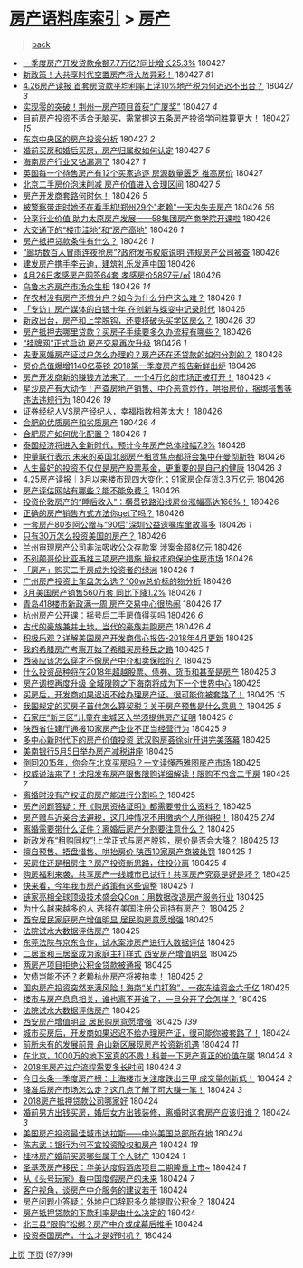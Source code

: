 [房产语料库索引](../../README.md)  > [房产](房产.md)
====
> [back](../README.md)

- [一季度房产开发贷款余额7.7万亿?同比增长25.3%](http://jkwz.applinzi.com/ittc/7096627554926724106.html#%E4%B8%80%E5%AD%A3%E5%BA%A6%E6%88%BF%E4%BA%A7%E5%BC%80%E5%8F%91%E8%B4%B7%E6%AC%BE%E4%BD%99%E9%A2%9D7.7%E4%B8%87%E4%BA%BF%3F%E5%90%8C%E6%AF%94%E5%A2%9E%E9%95%BF25.3%25) 180427  
- [新政策！大共享时代空置房产将大放异彩！](http://jkwz.applinzi.com/ittc/7096609450024764433.html#%E6%96%B0%E6%94%BF%E7%AD%96%EF%BC%81%E5%A4%A7%E5%85%B1%E4%BA%AB%E6%97%B6%E4%BB%A3%E7%A9%BA%E7%BD%AE%E6%88%BF%E4%BA%A7%E5%B0%86%E5%A4%A7%E6%94%BE%E5%BC%82%E5%BD%A9%EF%BC%81) 180427 *81* 
- [4.26房产读报 首套房贷款平均利率上浮10%地产税为何迟迟不出台？](http://jkwz.applinzi.com/ittc/7096605284413998091.html#4.26%E6%88%BF%E4%BA%A7%E8%AF%BB%E6%8A%A5+%E9%A6%96%E5%A5%97%E6%88%BF%E8%B4%B7%E6%AC%BE%E5%B9%B3%E5%9D%87%E5%88%A9%E7%8E%87%E4%B8%8A%E6%B5%AE10%25%E5%9C%B0%E4%BA%A7%E7%A8%8E%E4%B8%BA%E4%BD%95%E8%BF%9F%E8%BF%9F%E4%B8%8D%E5%87%BA%E5%8F%B0%EF%BC%9F) 180427 *3* 
- [实现零的突破！荆州一房产项目首获“广厦奖”](http://jkwz.applinzi.com/ittc/7096602037557134342.html#%E5%AE%9E%E7%8E%B0%E9%9B%B6%E7%9A%84%E7%AA%81%E7%A0%B4%EF%BC%81%E8%8D%86%E5%B7%9E%E4%B8%80%E6%88%BF%E4%BA%A7%E9%A1%B9%E7%9B%AE%E9%A6%96%E8%8E%B7%E2%80%9C%E5%B9%BF%E5%8E%A6%E5%A5%96%E2%80%9D) 180427 *4* 
- [目前房产投资不适合无脑买，需掌握这五条房产投资学问胜算更大！](http://jkwz.applinzi.com/ittc/7096601136918430736.html#%E7%9B%AE%E5%89%8D%E6%88%BF%E4%BA%A7%E6%8A%95%E8%B5%84%E4%B8%8D%E9%80%82%E5%90%88%E6%97%A0%E8%84%91%E4%B9%B0%EF%BC%8C%E9%9C%80%E6%8E%8C%E6%8F%A1%E8%BF%99%E4%BA%94%E6%9D%A1%E6%88%BF%E4%BA%A7%E6%8A%95%E8%B5%84%E5%AD%A6%E9%97%AE%E8%83%9C%E7%AE%97%E6%9B%B4%E5%A4%A7%EF%BC%81) 180427 *15* 
- [东京中央区的房产投资分析](http://jkwz.applinzi.com/ittc/7096596949522449418.html#%E4%B8%9C%E4%BA%AC%E4%B8%AD%E5%A4%AE%E5%8C%BA%E7%9A%84%E6%88%BF%E4%BA%A7%E6%8A%95%E8%B5%84%E5%88%86%E6%9E%90) 180427 *2* 
- [婚前买房和婚后买房，房产归属权如何认定](http://jkwz.applinzi.com/ittc/7096596906061071371.html#%E5%A9%9A%E5%89%8D%E4%B9%B0%E6%88%BF%E5%92%8C%E5%A9%9A%E5%90%8E%E4%B9%B0%E6%88%BF%EF%BC%8C%E6%88%BF%E4%BA%A7%E5%BD%92%E5%B1%9E%E6%9D%83%E5%A6%82%E4%BD%95%E8%AE%A4%E5%AE%9A) 180427 *5* 
- [海南房产行业又钻漏洞了](http://jkwz.applinzi.com/ittc/7096590235217691665.html#%E6%B5%B7%E5%8D%97%E6%88%BF%E4%BA%A7%E8%A1%8C%E4%B8%9A%E5%8F%88%E9%92%BB%E6%BC%8F%E6%B4%9E%E4%BA%86) 180427 *1* 
- [英国每一个待售房产有12个买家追逐 房源数量匮乏 推高房价](http://jkwz.applinzi.com/ittc/7096250347393909770.html#%E8%8B%B1%E5%9B%BD%E6%AF%8F%E4%B8%80%E4%B8%AA%E5%BE%85%E5%94%AE%E6%88%BF%E4%BA%A7%E6%9C%8912%E4%B8%AA%E4%B9%B0%E5%AE%B6%E8%BF%BD%E9%80%90+%E6%88%BF%E6%BA%90%E6%95%B0%E9%87%8F%E5%8C%AE%E4%B9%8F+%E6%8E%A8%E9%AB%98%E6%88%BF%E4%BB%B7) 180427  
- [北京二手房价泡沫削减 房产价值进入合理区间](http://jkwz.applinzi.com/ittc/7096536238809154571.html#%E5%8C%97%E4%BA%AC%E4%BA%8C%E6%89%8B%E6%88%BF%E4%BB%B7%E6%B3%A1%E6%B2%AB%E5%89%8A%E5%87%8F+%E6%88%BF%E4%BA%A7%E4%BB%B7%E5%80%BC%E8%BF%9B%E5%85%A5%E5%90%88%E7%90%86%E5%8C%BA%E9%97%B4) 180427 *5* 
- [房产开发商套路何时休！](http://jkwz.applinzi.com/ittc/7096425923035530257.html#%E6%88%BF%E4%BA%A7%E5%BC%80%E5%8F%91%E5%95%86%E5%A5%97%E8%B7%AF%E4%BD%95%E6%97%B6%E4%BC%91%EF%BC%81) 180426 *5* 
- [被警察带走时她还在看手机!郑州29个&quot;老赖&quot;一天内失去房产](http://jkwz.applinzi.com/ittc/7096407398711559179.html#%E8%A2%AB%E8%AD%A6%E5%AF%9F%E5%B8%A6%E8%B5%B0%E6%97%B6%E5%A5%B9%E8%BF%98%E5%9C%A8%E7%9C%8B%E6%89%8B%E6%9C%BA%21%E9%83%91%E5%B7%9E29%E4%B8%AA%26quot%3B%E8%80%81%E8%B5%96%26quot%3B%E4%B8%80%E5%A4%A9%E5%86%85%E5%A4%B1%E5%8E%BB%E6%88%BF%E4%BA%A7) 180426 *56* 
- [分享行业价值 助力太原房产发展——58集团房产商学院开课啦](http://jkwz.applinzi.com/ittc/7096406857818309639.html#%E5%88%86%E4%BA%AB%E8%A1%8C%E4%B8%9A%E4%BB%B7%E5%80%BC+%E5%8A%A9%E5%8A%9B%E5%A4%AA%E5%8E%9F%E6%88%BF%E4%BA%A7%E5%8F%91%E5%B1%95%E2%80%94%E2%80%9458%E9%9B%86%E5%9B%A2%E6%88%BF%E4%BA%A7%E5%95%86%E5%AD%A6%E9%99%A2%E5%BC%80%E8%AF%BE%E5%95%A6) 180426  
- [大交通下的“楼市洼地”和“房产高地”](http://jkwz.applinzi.com/ittc/7096396908505596939.html#%E5%A4%A7%E4%BA%A4%E9%80%9A%E4%B8%8B%E7%9A%84%E2%80%9C%E6%A5%BC%E5%B8%82%E6%B4%BC%E5%9C%B0%E2%80%9D%E5%92%8C%E2%80%9C%E6%88%BF%E4%BA%A7%E9%AB%98%E5%9C%B0%E2%80%9D) 180426 *1* 
- [房产抵押贷款条件有什么？](http://jkwz.applinzi.com/ittc/7096359548690629639.html#%E6%88%BF%E4%BA%A7%E6%8A%B5%E6%8A%BC%E8%B4%B7%E6%AC%BE%E6%9D%A1%E4%BB%B6%E6%9C%89%E4%BB%80%E4%B9%88%EF%BC%9F) 180426 *1* 
- [“廊坊数百人冒雨连夜抢房”?政府发布权威说明 违规房产公司被查](http://jkwz.applinzi.com/ittc/7096354885664769041.html#%E2%80%9C%E5%BB%8A%E5%9D%8A%E6%95%B0%E7%99%BE%E4%BA%BA%E5%86%92%E9%9B%A8%E8%BF%9E%E5%A4%9C%E6%8A%A2%E6%88%BF%E2%80%9D%3F%E6%94%BF%E5%BA%9C%E5%8F%91%E5%B8%83%E6%9D%83%E5%A8%81%E8%AF%B4%E6%98%8E+%E8%BF%9D%E8%A7%84%E6%88%BF%E4%BA%A7%E5%85%AC%E5%8F%B8%E8%A2%AB%E6%9F%A5) 180426  
- [建发房产携手李云迪，建筑礼乐发声中国](http://jkwz.applinzi.com/ittc/7096349564833629191.html#%E5%BB%BA%E5%8F%91%E6%88%BF%E4%BA%A7%E6%90%BA%E6%89%8B%E6%9D%8E%E4%BA%91%E8%BF%AA%EF%BC%8C%E5%BB%BA%E7%AD%91%E7%A4%BC%E4%B9%90%E5%8F%91%E5%A3%B0%E4%B8%AD%E5%9B%BD) 180426  
- [4月26日孝感房产网签64套 孝感房价5897元/㎡](http://jkwz.applinzi.com/ittc/7096347233043874822.html#4%E6%9C%8826%E6%97%A5%E5%AD%9D%E6%84%9F%E6%88%BF%E4%BA%A7%E7%BD%91%E7%AD%BE64%E5%A5%97+%E5%AD%9D%E6%84%9F%E6%88%BF%E4%BB%B75897%E5%85%83%2F%E3%8E%A1) 180426  
- [乌鲁木齐房产市场众生相](http://jkwz.applinzi.com/ittc/7096343014761038865.html#%E4%B9%8C%E9%B2%81%E6%9C%A8%E9%BD%90%E6%88%BF%E4%BA%A7%E5%B8%82%E5%9C%BA%E4%BC%97%E7%94%9F%E7%9B%B8) 180426 *14* 
- [在农村没有房产还想分户？如今为什么分户这么难？](http://jkwz.applinzi.com/ittc/7096339309487719434.html#%E5%9C%A8%E5%86%9C%E6%9D%91%E6%B2%A1%E6%9C%89%E6%88%BF%E4%BA%A7%E8%BF%98%E6%83%B3%E5%88%86%E6%88%B7%EF%BC%9F%E5%A6%82%E4%BB%8A%E4%B8%BA%E4%BB%80%E4%B9%88%E5%88%86%E6%88%B7%E8%BF%99%E4%B9%88%E9%9A%BE%EF%BC%9F) 180426 *1* 
- [「专访」房产媒体的白银十年 在创新与蝶变中记录时代](http://jkwz.applinzi.com/ittc/7096339272783365126.html#%E3%80%8C%E4%B8%93%E8%AE%BF%E3%80%8D%E6%88%BF%E4%BA%A7%E5%AA%92%E4%BD%93%E7%9A%84%E7%99%BD%E9%93%B6%E5%8D%81%E5%B9%B4+%E5%9C%A8%E5%88%9B%E6%96%B0%E4%B8%8E%E8%9D%B6%E5%8F%98%E4%B8%AD%E8%AE%B0%E5%BD%95%E6%97%B6%E4%BB%A3) 180426  
- [新政出台，房产和上学脱钩，还要挤破头买学区房么？](http://jkwz.applinzi.com/ittc/7096307536137552912.html#%E6%96%B0%E6%94%BF%E5%87%BA%E5%8F%B0%EF%BC%8C%E6%88%BF%E4%BA%A7%E5%92%8C%E4%B8%8A%E5%AD%A6%E8%84%B1%E9%92%A9%EF%BC%8C%E8%BF%98%E8%A6%81%E6%8C%A4%E7%A0%B4%E5%A4%B4%E4%B9%B0%E5%AD%A6%E5%8C%BA%E6%88%BF%E4%B9%88%EF%BC%9F) 180426 *30* 
- [房产抵押去哪里贷款？买房子手续要多久办流程有哪些？](http://jkwz.applinzi.com/ittc/7096307855651243014.html#%E6%88%BF%E4%BA%A7%E6%8A%B5%E6%8A%BC%E5%8E%BB%E5%93%AA%E9%87%8C%E8%B4%B7%E6%AC%BE%EF%BC%9F%E4%B9%B0%E6%88%BF%E5%AD%90%E6%89%8B%E7%BB%AD%E8%A6%81%E5%A4%9A%E4%B9%85%E5%8A%9E%E6%B5%81%E7%A8%8B%E6%9C%89%E5%93%AA%E4%BA%9B%EF%BC%9F) 180426  
- [“挂牌网”正式启动 房产交易再次升级](http://jkwz.applinzi.com/ittc/7096324394609804295.html#%E2%80%9C%E6%8C%82%E7%89%8C%E7%BD%91%E2%80%9D%E6%AD%A3%E5%BC%8F%E5%90%AF%E5%8A%A8+%E6%88%BF%E4%BA%A7%E4%BA%A4%E6%98%93%E5%86%8D%E6%AC%A1%E5%8D%87%E7%BA%A7) 180426 *1* 
- [夫妻离婚房产证过户怎么办理的？房产还在还贷款的如何分割的？](http://jkwz.applinzi.com/ittc/7096308606712677382.html#%E5%A4%AB%E5%A6%BB%E7%A6%BB%E5%A9%9A%E6%88%BF%E4%BA%A7%E8%AF%81%E8%BF%87%E6%88%B7%E6%80%8E%E4%B9%88%E5%8A%9E%E7%90%86%E7%9A%84%EF%BC%9F%E6%88%BF%E4%BA%A7%E8%BF%98%E5%9C%A8%E8%BF%98%E8%B4%B7%E6%AC%BE%E7%9A%84%E5%A6%82%E4%BD%95%E5%88%86%E5%89%B2%E7%9A%84%EF%BC%9F) 180426  
- [房价总值爆增1140亿英镑 2018第一季度房产报告新鲜出炉](http://jkwz.applinzi.com/ittc/7096028236989596689.html#%E6%88%BF%E4%BB%B7%E6%80%BB%E5%80%BC%E7%88%86%E5%A2%9E1140%E4%BA%BF%E8%8B%B1%E9%95%91+2018%E7%AC%AC%E4%B8%80%E5%AD%A3%E5%BA%A6%E6%88%BF%E4%BA%A7%E6%8A%A5%E5%91%8A%E6%96%B0%E9%B2%9C%E5%87%BA%E7%82%89) 180426  
- [房产开发商新的赚钱方法来了，一个4万亿的市场正被打开！](http://jkwz.applinzi.com/ittc/7096289787512357899.html#%E6%88%BF%E4%BA%A7%E5%BC%80%E5%8F%91%E5%95%86%E6%96%B0%E7%9A%84%E8%B5%9A%E9%92%B1%E6%96%B9%E6%B3%95%E6%9D%A5%E4%BA%86%EF%BC%8C%E4%B8%80%E4%B8%AA4%E4%B8%87%E4%BA%BF%E7%9A%84%E5%B8%82%E5%9C%BA%E6%AD%A3%E8%A2%AB%E6%89%93%E5%BC%80%EF%BC%81) 180426 *4* 
- [星沙房产有大动作！严查房地产销售、中介恶意炒作，哄抬房价，捆绑搭售等违法违规行为](http://jkwz.applinzi.com/ittc/7096292583578010635.html#%E6%98%9F%E6%B2%99%E6%88%BF%E4%BA%A7%E6%9C%89%E5%A4%A7%E5%8A%A8%E4%BD%9C%EF%BC%81%E4%B8%A5%E6%9F%A5%E6%88%BF%E5%9C%B0%E4%BA%A7%E9%94%80%E5%94%AE%E3%80%81%E4%B8%AD%E4%BB%8B%E6%81%B6%E6%84%8F%E7%82%92%E4%BD%9C%EF%BC%8C%E5%93%84%E6%8A%AC%E6%88%BF%E4%BB%B7%EF%BC%8C%E6%8D%86%E7%BB%91%E6%90%AD%E5%94%AE%E7%AD%89%E8%BF%9D%E6%B3%95%E8%BF%9D%E8%A7%84%E8%A1%8C%E4%B8%BA) 180426 *19* 
- [证券经纪人VS房产经纪人，幸福指数相差太大！](http://jkwz.applinzi.com/ittc/7096291916939527178.html#%E8%AF%81%E5%88%B8%E7%BB%8F%E7%BA%AA%E4%BA%BAVS%E6%88%BF%E4%BA%A7%E7%BB%8F%E7%BA%AA%E4%BA%BA%EF%BC%8C%E5%B9%B8%E7%A6%8F%E6%8C%87%E6%95%B0%E7%9B%B8%E5%B7%AE%E5%A4%AA%E5%A4%A7%EF%BC%81) 180426  
- [合肥的优质房产和劣质房产](http://jkwz.applinzi.com/ittc/7096285618873304075.html#%E5%90%88%E8%82%A5%E7%9A%84%E4%BC%98%E8%B4%A8%E6%88%BF%E4%BA%A7%E5%92%8C%E5%8A%A3%E8%B4%A8%E6%88%BF%E4%BA%A7) 180426 *4* 
- [合肥房产如何优化配置？](http://jkwz.applinzi.com/ittc/7096285618923635722.html#%E5%90%88%E8%82%A5%E6%88%BF%E4%BA%A7%E5%A6%82%E4%BD%95%E4%BC%98%E5%8C%96%E9%85%8D%E7%BD%AE%EF%BC%9F) 180426 *1* 
- [泰国经济将进入全新时代，预计今年房产总体增幅7.9%](http://jkwz.applinzi.com/ittc/7096248072604746769.html#%E6%B3%B0%E5%9B%BD%E7%BB%8F%E6%B5%8E%E5%B0%86%E8%BF%9B%E5%85%A5%E5%85%A8%E6%96%B0%E6%97%B6%E4%BB%A3%EF%BC%8C%E9%A2%84%E8%AE%A1%E4%BB%8A%E5%B9%B4%E6%88%BF%E4%BA%A7%E6%80%BB%E4%BD%93%E5%A2%9E%E5%B9%857.9%25) 180426  
- [仲量联行表示 未来的英国北部房产租赁焦点都将会集中在曼彻斯特](http://jkwz.applinzi.com/ittc/7096265560633639953.html#%E4%BB%B2%E9%87%8F%E8%81%94%E8%A1%8C%E8%A1%A8%E7%A4%BA+%E6%9C%AA%E6%9D%A5%E7%9A%84%E8%8B%B1%E5%9B%BD%E5%8C%97%E9%83%A8%E6%88%BF%E4%BA%A7%E7%A7%9F%E8%B5%81%E7%84%A6%E7%82%B9%E9%83%BD%E5%B0%86%E4%BC%9A%E9%9B%86%E4%B8%AD%E5%9C%A8%E6%9B%BC%E5%BD%BB%E6%96%AF%E7%89%B9) 180426  
- [人生最好的投资不仅仅是房产股票基金，更重要的是自己的健康](http://jkwz.applinzi.com/ittc/7096251449359205392.html#%E4%BA%BA%E7%94%9F%E6%9C%80%E5%A5%BD%E7%9A%84%E6%8A%95%E8%B5%84%E4%B8%8D%E4%BB%85%E4%BB%85%E6%98%AF%E6%88%BF%E4%BA%A7%E8%82%A1%E7%A5%A8%E5%9F%BA%E9%87%91%EF%BC%8C%E6%9B%B4%E9%87%8D%E8%A6%81%E7%9A%84%E6%98%AF%E8%87%AA%E5%B7%B1%E7%9A%84%E5%81%A5%E5%BA%B7) 180426 *3* 
- [4.25房产读报｜3月以来楼市现四大变化；91家房企存货3.3万亿元](http://jkwz.applinzi.com/ittc/7096250700046795787.html#4.25%E6%88%BF%E4%BA%A7%E8%AF%BB%E6%8A%A5%EF%BD%9C3%E6%9C%88%E4%BB%A5%E6%9D%A5%E6%A5%BC%E5%B8%82%E7%8E%B0%E5%9B%9B%E5%A4%A7%E5%8F%98%E5%8C%96%EF%BC%9B91%E5%AE%B6%E6%88%BF%E4%BC%81%E5%AD%98%E8%B4%A73.3%E4%B8%87%E4%BA%BF%E5%85%83) 180426  
- [房产评估网站有哪些？能不能免费？](http://jkwz.applinzi.com/ittc/7096238025212429319.html#%E6%88%BF%E4%BA%A7%E8%AF%84%E4%BC%B0%E7%BD%91%E7%AB%99%E6%9C%89%E5%93%AA%E4%BA%9B%EF%BC%9F%E8%83%BD%E4%B8%8D%E8%83%BD%E5%85%8D%E8%B4%B9%EF%BC%9F) 180426  
- [投资伦敦房产的“睡后收入”：横贯铁路沿线房价涨幅高达166%！](http://jkwz.applinzi.com/ittc/7096229072487318539.html#%E6%8A%95%E8%B5%84%E4%BC%A6%E6%95%A6%E6%88%BF%E4%BA%A7%E7%9A%84%E2%80%9C%E7%9D%A1%E5%90%8E%E6%94%B6%E5%85%A5%E2%80%9D%EF%BC%9A%E6%A8%AA%E8%B4%AF%E9%93%81%E8%B7%AF%E6%B2%BF%E7%BA%BF%E6%88%BF%E4%BB%B7%E6%B6%A8%E5%B9%85%E9%AB%98%E8%BE%BE166%25%EF%BC%81) 180426  
- [正确的房产销售方式方法你get了吗？](http://jkwz.applinzi.com/ittc/7096224030455759882.html#%E6%AD%A3%E7%A1%AE%E7%9A%84%E6%88%BF%E4%BA%A7%E9%94%80%E5%94%AE%E6%96%B9%E5%BC%8F%E6%96%B9%E6%B3%95%E4%BD%A0get%E4%BA%86%E5%90%97%EF%BC%9F) 180426  
- [一套房产80岁阿公赠与“90后”深圳公益遗嘱库里故事多](http://jkwz.applinzi.com/ittc/7096223541332804614.html#%E4%B8%80%E5%A5%97%E6%88%BF%E4%BA%A780%E5%B2%81%E9%98%BF%E5%85%AC%E8%B5%A0%E4%B8%8E%E2%80%9C90%E5%90%8E%E2%80%9D%E6%B7%B1%E5%9C%B3%E5%85%AC%E7%9B%8A%E9%81%97%E5%98%B1%E5%BA%93%E9%87%8C%E6%95%85%E4%BA%8B%E5%A4%9A) 180426 *1* 
- [只有30万怎么投资美国的房产？](http://jkwz.applinzi.com/ittc/7096223314928469008.html#%E5%8F%AA%E6%9C%8930%E4%B8%87%E6%80%8E%E4%B9%88%E6%8A%95%E8%B5%84%E7%BE%8E%E5%9B%BD%E7%9A%84%E6%88%BF%E4%BA%A7%EF%BC%9F) 180426  
- [兰州审理房产公司非法吸收公众存款案 涉案金超8亿元](http://jkwz.applinzi.com/ittc/7096216104982807562.html#%E5%85%B0%E5%B7%9E%E5%AE%A1%E7%90%86%E6%88%BF%E4%BA%A7%E5%85%AC%E5%8F%B8%E9%9D%9E%E6%B3%95%E5%90%B8%E6%94%B6%E5%85%AC%E4%BC%97%E5%AD%98%E6%AC%BE%E6%A1%88+%E6%B6%89%E6%A1%88%E9%87%91%E8%B6%858%E4%BA%BF%E5%85%83) 180426  
- [不列颠哥伦比亚再推三项房产措施 授权市府保护住房市场](http://jkwz.applinzi.com/ittc/7096211508273087505.html#%E4%B8%8D%E5%88%97%E9%A2%A0%E5%93%A5%E4%BC%A6%E6%AF%94%E4%BA%9A%E5%86%8D%E6%8E%A8%E4%B8%89%E9%A1%B9%E6%88%BF%E4%BA%A7%E6%8E%AA%E6%96%BD+%E6%8E%88%E6%9D%83%E5%B8%82%E5%BA%9C%E4%BF%9D%E6%8A%A4%E4%BD%8F%E6%88%BF%E5%B8%82%E5%9C%BA) 180426  
- [「房产」购买二手房成为投资者的绿洲](http://jkwz.applinzi.com/ittc/7096208863357568011.html#%E3%80%8C%E6%88%BF%E4%BA%A7%E3%80%8D%E8%B4%AD%E4%B9%B0%E4%BA%8C%E6%89%8B%E6%88%BF%E6%88%90%E4%B8%BA%E6%8A%95%E8%B5%84%E8%80%85%E7%9A%84%E7%BB%BF%E6%B4%B2) 180426 *1* 
- [广州房产投资上车盘怎么选？100w总价标的物分析](http://jkwz.applinzi.com/ittc/7095983353138512907.html#%E5%B9%BF%E5%B7%9E%E6%88%BF%E4%BA%A7%E6%8A%95%E8%B5%84%E4%B8%8A%E8%BD%A6%E7%9B%98%E6%80%8E%E4%B9%88%E9%80%89%EF%BC%9F100w%E6%80%BB%E4%BB%B7%E6%A0%87%E7%9A%84%E7%89%A9%E5%88%86%E6%9E%90) 180426  
- [3月美国房产销售560万套 同比下降1.2%](http://jkwz.applinzi.com/ittc/7096014555140588561.html#3%E6%9C%88%E7%BE%8E%E5%9B%BD%E6%88%BF%E4%BA%A7%E9%94%80%E5%94%AE560%E4%B8%87%E5%A5%97+%E5%90%8C%E6%AF%94%E4%B8%8B%E9%99%8D1.2%25) 180426 *1* 
- [青岛418楼市新政满一周 房产交易中心很热闹](http://jkwz.applinzi.com/ittc/7096190277788369937.html#%E9%9D%92%E5%B2%9B418%E6%A5%BC%E5%B8%82%E6%96%B0%E6%94%BF%E6%BB%A1%E4%B8%80%E5%91%A8+%E6%88%BF%E4%BA%A7%E4%BA%A4%E6%98%93%E4%B8%AD%E5%BF%83%E5%BE%88%E7%83%AD%E9%97%B9) 180426 *17* 
- [杭州房产公开课：摇号后二手房值得买吗](http://jkwz.applinzi.com/ittc/7096162398232904720.html#%E6%9D%AD%E5%B7%9E%E6%88%BF%E4%BA%A7%E5%85%AC%E5%BC%80%E8%AF%BE%EF%BC%9A%E6%91%87%E5%8F%B7%E5%90%8E%E4%BA%8C%E6%89%8B%E6%88%BF%E5%80%BC%E5%BE%97%E4%B9%B0%E5%90%97) 180426 *6* 
- [古代的豪族兼并土地，当代的豪族并购房产](http://jkwz.applinzi.com/ittc/7095862432935445514.html#%E5%8F%A4%E4%BB%A3%E7%9A%84%E8%B1%AA%E6%97%8F%E5%85%BC%E5%B9%B6%E5%9C%9F%E5%9C%B0%EF%BC%8C%E5%BD%93%E4%BB%A3%E7%9A%84%E8%B1%AA%E6%97%8F%E5%B9%B6%E8%B4%AD%E6%88%BF%E4%BA%A7) 180426 *4* 
- [积极乐观？详解美国房产开发商信心报告-2018年4月更新](http://jkwz.applinzi.com/ittc/7096044242931811339.html#%E7%A7%AF%E6%9E%81%E4%B9%90%E8%A7%82%EF%BC%9F%E8%AF%A6%E8%A7%A3%E7%BE%8E%E5%9B%BD%E6%88%BF%E4%BA%A7%E5%BC%80%E5%8F%91%E5%95%86%E4%BF%A1%E5%BF%83%E6%8A%A5%E5%91%8A-2018%E5%B9%B44%E6%9C%88%E6%9B%B4%E6%96%B0) 180425  
- [我的希腊房产考察开始了希腊买房移民之路](http://jkwz.applinzi.com/ittc/7096018287345533969.html#%E6%88%91%E7%9A%84%E5%B8%8C%E8%85%8A%E6%88%BF%E4%BA%A7%E8%80%83%E5%AF%9F%E5%BC%80%E5%A7%8B%E4%BA%86%E5%B8%8C%E8%85%8A%E4%B9%B0%E6%88%BF%E7%A7%BB%E6%B0%91%E4%B9%8B%E8%B7%AF) 180425 *1* 
- [西装应该怎么穿才不像房产中介和卖保险的？](http://jkwz.applinzi.com/ittc/7096016719569224711.html#%E8%A5%BF%E8%A3%85%E5%BA%94%E8%AF%A5%E6%80%8E%E4%B9%88%E7%A9%BF%E6%89%8D%E4%B8%8D%E5%83%8F%E6%88%BF%E4%BA%A7%E4%B8%AD%E4%BB%8B%E5%92%8C%E5%8D%96%E4%BF%9D%E9%99%A9%E7%9A%84%EF%BC%9F) 180425  
- [什么投资品种将在2018年超越股票、债券、货币和甚至是房产](http://jkwz.applinzi.com/ittc/7095997237022950416.html#%E4%BB%80%E4%B9%88%E6%8A%95%E8%B5%84%E5%93%81%E7%A7%8D%E5%B0%86%E5%9C%A82018%E5%B9%B4%E8%B6%85%E8%B6%8A%E8%82%A1%E7%A5%A8%E3%80%81%E5%80%BA%E5%88%B8%E3%80%81%E8%B4%A7%E5%B8%81%E5%92%8C%E7%94%9A%E8%87%B3%E6%98%AF%E6%88%BF%E4%BA%A7) 180425 *3* 
- [房产调控再度升级 全域限购之下海南将成为下一个世界中心](http://jkwz.applinzi.com/ittc/7095975656812971024.html#%E6%88%BF%E4%BA%A7%E8%B0%83%E6%8E%A7%E5%86%8D%E5%BA%A6%E5%8D%87%E7%BA%A7+%E5%85%A8%E5%9F%9F%E9%99%90%E8%B4%AD%E4%B9%8B%E4%B8%8B%E6%B5%B7%E5%8D%97%E5%B0%86%E6%88%90%E4%B8%BA%E4%B8%8B%E4%B8%80%E4%B8%AA%E4%B8%96%E7%95%8C%E4%B8%AD%E5%BF%83) 180425  
- [买房后，开发商如果迟迟不给办理房产证，很可能你被套路了！](http://jkwz.applinzi.com/ittc/7095973064208811014.html#%E4%B9%B0%E6%88%BF%E5%90%8E%EF%BC%8C%E5%BC%80%E5%8F%91%E5%95%86%E5%A6%82%E6%9E%9C%E8%BF%9F%E8%BF%9F%E4%B8%8D%E7%BB%99%E5%8A%9E%E7%90%86%E6%88%BF%E4%BA%A7%E8%AF%81%EF%BC%8C%E5%BE%88%E5%8F%AF%E8%83%BD%E4%BD%A0%E8%A2%AB%E5%A5%97%E8%B7%AF%E4%BA%86%EF%BC%81) 180425 *15* 
- [我国规定的买房子首付怎么算契税？关于房产预售是什么意思？](http://jkwz.applinzi.com/ittc/7095952543991727115.html#%E6%88%91%E5%9B%BD%E8%A7%84%E5%AE%9A%E7%9A%84%E4%B9%B0%E6%88%BF%E5%AD%90%E9%A6%96%E4%BB%98%E6%80%8E%E4%B9%88%E7%AE%97%E5%A5%91%E7%A8%8E%EF%BC%9F%E5%85%B3%E4%BA%8E%E6%88%BF%E4%BA%A7%E9%A2%84%E5%94%AE%E6%98%AF%E4%BB%80%E4%B9%88%E6%84%8F%E6%80%9D%EF%BC%9F) 180425 *5* 
- [石家庄“新三区”儿童在主城区入学须提供房产证明](http://jkwz.applinzi.com/ittc/7095944990511596560.html#%E7%9F%B3%E5%AE%B6%E5%BA%84%E2%80%9C%E6%96%B0%E4%B8%89%E5%8C%BA%E2%80%9D%E5%84%BF%E7%AB%A5%E5%9C%A8%E4%B8%BB%E5%9F%8E%E5%8C%BA%E5%85%A5%E5%AD%A6%E9%A1%BB%E6%8F%90%E4%BE%9B%E6%88%BF%E4%BA%A7%E8%AF%81%E6%98%8E) 180425 *6* 
- [陕西省住建厅通报10家房产企业不正当经营行为](http://jkwz.applinzi.com/ittc/7095934179110028294.html#%E9%99%95%E8%A5%BF%E7%9C%81%E4%BD%8F%E5%BB%BA%E5%8E%85%E9%80%9A%E6%8A%A510%E5%AE%B6%E6%88%BF%E4%BA%A7%E4%BC%81%E4%B8%9A%E4%B8%8D%E6%AD%A3%E5%BD%93%E7%BB%8F%E8%90%A5%E8%A1%8C%E4%B8%BA) 180425 *9* 
- [多中心新时代下的房产价值投资 武汉购房荟徐sir开讲完美落幕](http://jkwz.applinzi.com/ittc/7095924281274008587.html#%E5%A4%9A%E4%B8%AD%E5%BF%83%E6%96%B0%E6%97%B6%E4%BB%A3%E4%B8%8B%E7%9A%84%E6%88%BF%E4%BA%A7%E4%BB%B7%E5%80%BC%E6%8A%95%E8%B5%84+%E6%AD%A6%E6%B1%89%E8%B4%AD%E6%88%BF%E8%8D%9F%E5%BE%90sir%E5%BC%80%E8%AE%B2%E5%AE%8C%E7%BE%8E%E8%90%BD%E5%B9%95) 180425  
- [美南银行5月5日举办房产减税讲座](http://jkwz.applinzi.com/ittc/7095920773757928454.html#%E7%BE%8E%E5%8D%97%E9%93%B6%E8%A1%8C5%E6%9C%885%E6%97%A5%E4%B8%BE%E5%8A%9E%E6%88%BF%E4%BA%A7%E5%87%8F%E7%A8%8E%E8%AE%B2%E5%BA%A7) 180425  
- [倒回2015年，你会在北京买房吗？一文读懂西雅图房产市场](http://jkwz.applinzi.com/ittc/7095917157030560774.html#%E5%80%92%E5%9B%9E2015%E5%B9%B4%EF%BC%8C%E4%BD%A0%E4%BC%9A%E5%9C%A8%E5%8C%97%E4%BA%AC%E4%B9%B0%E6%88%BF%E5%90%97%EF%BC%9F%E4%B8%80%E6%96%87%E8%AF%BB%E6%87%82%E8%A5%BF%E9%9B%85%E5%9B%BE%E6%88%BF%E4%BA%A7%E5%B8%82%E5%9C%BA) 180425  
- [权威说法来了！沈阳发布房产限售限购详细解读！限购不包含二手房](http://jkwz.applinzi.com/ittc/7095916584084440070.html#%E6%9D%83%E5%A8%81%E8%AF%B4%E6%B3%95%E6%9D%A5%E4%BA%86%EF%BC%81%E6%B2%88%E9%98%B3%E5%8F%91%E5%B8%83%E6%88%BF%E4%BA%A7%E9%99%90%E5%94%AE%E9%99%90%E8%B4%AD%E8%AF%A6%E7%BB%86%E8%A7%A3%E8%AF%BB%EF%BC%81%E9%99%90%E8%B4%AD%E4%B8%8D%E5%8C%85%E5%90%AB%E4%BA%8C%E6%89%8B%E6%88%BF) 180425 *7* 
- [离婚时没有产权证的房产能进行分割吗？](http://jkwz.applinzi.com/ittc/7095891190862054416.html#%E7%A6%BB%E5%A9%9A%E6%97%B6%E6%B2%A1%E6%9C%89%E4%BA%A7%E6%9D%83%E8%AF%81%E7%9A%84%E6%88%BF%E4%BA%A7%E8%83%BD%E8%BF%9B%E8%A1%8C%E5%88%86%E5%89%B2%E5%90%97%EF%BC%9F) 180425  
- [房产问题答疑：开《购房资格证明》都需要带什么资料？](http://jkwz.applinzi.com/ittc/7095890157976945680.html#%E6%88%BF%E4%BA%A7%E9%97%AE%E9%A2%98%E7%AD%94%E7%96%91%EF%BC%9A%E5%BC%80%E3%80%8A%E8%B4%AD%E6%88%BF%E8%B5%84%E6%A0%BC%E8%AF%81%E6%98%8E%E3%80%8B%E9%83%BD%E9%9C%80%E8%A6%81%E5%B8%A6%E4%BB%80%E4%B9%88%E8%B5%84%E6%96%99%EF%BC%9F) 180425  
- [房产赠与近亲合法避税，这几种情况不用缴纳个人所得税！](http://jkwz.applinzi.com/ittc/7095629903015969799.html#%E6%88%BF%E4%BA%A7%E8%B5%A0%E4%B8%8E%E8%BF%91%E4%BA%B2%E5%90%88%E6%B3%95%E9%81%BF%E7%A8%8E%EF%BC%8C%E8%BF%99%E5%87%A0%E7%A7%8D%E6%83%85%E5%86%B5%E4%B8%8D%E7%94%A8%E7%BC%B4%E7%BA%B3%E4%B8%AA%E4%BA%BA%E6%89%80%E5%BE%97%E7%A8%8E%EF%BC%81) 180425 *274* 
- [离婚需要带什么证件？离婚后房产分割要注意什么？](http://jkwz.applinzi.com/ittc/7095875175834977296.html#%E7%A6%BB%E5%A9%9A%E9%9C%80%E8%A6%81%E5%B8%A6%E4%BB%80%E4%B9%88%E8%AF%81%E4%BB%B6%EF%BC%9F%E7%A6%BB%E5%A9%9A%E5%90%8E%E6%88%BF%E4%BA%A7%E5%88%86%E5%89%B2%E8%A6%81%E6%B3%A8%E6%84%8F%E4%BB%80%E4%B9%88%EF%BC%9F) 180425  
- [新政发布“租购同权”!上学正式与房产脱钩，房价是否会大降？](http://jkwz.applinzi.com/ittc/7095871816352662545.html#%E6%96%B0%E6%94%BF%E5%8F%91%E5%B8%83%E2%80%9C%E7%A7%9F%E8%B4%AD%E5%90%8C%E6%9D%83%E2%80%9D%21%E4%B8%8A%E5%AD%A6%E6%AD%A3%E5%BC%8F%E4%B8%8E%E6%88%BF%E4%BA%A7%E8%84%B1%E9%92%A9%EF%BC%8C%E6%88%BF%E4%BB%B7%E6%98%AF%E5%90%A6%E4%BC%9A%E5%A4%A7%E9%99%8D%EF%BC%9F) 180425 *13* 
- [擅自预售、捂盘惜售、哄抬房价 陕西10家房产商被处罚](http://jkwz.applinzi.com/ittc/7095871607035921425.html#%E6%93%85%E8%87%AA%E9%A2%84%E5%94%AE%E3%80%81%E6%8D%82%E7%9B%98%E6%83%9C%E5%94%AE%E3%80%81%E5%93%84%E6%8A%AC%E6%88%BF%E4%BB%B7+%E9%99%95%E8%A5%BF10%E5%AE%B6%E6%88%BF%E4%BA%A7%E5%95%86%E8%A2%AB%E5%A4%84%E7%BD%9A) 180425 *1* 
- [买房住还是租房住？房产投资新思路，住投分离](http://jkwz.applinzi.com/ittc/7094223656530215942.html#%E4%B9%B0%E6%88%BF%E4%BD%8F%E8%BF%98%E6%98%AF%E7%A7%9F%E6%88%BF%E4%BD%8F%EF%BC%9F%E6%88%BF%E4%BA%A7%E6%8A%95%E8%B5%84%E6%96%B0%E6%80%9D%E8%B7%AF%EF%BC%8C%E4%BD%8F%E6%8A%95%E5%88%86%E7%A6%BB) 180425 *4* 
- [购房福利来袭，共享房产一线城市已试行！共享房产究竟是好是坏？](http://jkwz.applinzi.com/ittc/7095862573775979530.html#%E8%B4%AD%E6%88%BF%E7%A6%8F%E5%88%A9%E6%9D%A5%E8%A2%AD%EF%BC%8C%E5%85%B1%E4%BA%AB%E6%88%BF%E4%BA%A7%E4%B8%80%E7%BA%BF%E5%9F%8E%E5%B8%82%E5%B7%B2%E8%AF%95%E8%A1%8C%EF%BC%81%E5%85%B1%E4%BA%AB%E6%88%BF%E4%BA%A7%E7%A9%B6%E7%AB%9F%E6%98%AF%E5%A5%BD%E6%98%AF%E5%9D%8F%EF%BC%9F) 180425  
- [快来看，今年我市房产政策有这些调整](http://jkwz.applinzi.com/ittc/7095861000068924433.html#%E5%BF%AB%E6%9D%A5%E7%9C%8B%EF%BC%8C%E4%BB%8A%E5%B9%B4%E6%88%91%E5%B8%82%E6%88%BF%E4%BA%A7%E6%94%BF%E7%AD%96%E6%9C%89%E8%BF%99%E4%BA%9B%E8%B0%83%E6%95%B4) 180425 *1* 
- [链家亮相全球顶级技术盛会QCon：用数据改造房产服务行业](http://jkwz.applinzi.com/ittc/7095859368639857674.html#%E9%93%BE%E5%AE%B6%E4%BA%AE%E7%9B%B8%E5%85%A8%E7%90%83%E9%A1%B6%E7%BA%A7%E6%8A%80%E6%9C%AF%E7%9B%9B%E4%BC%9AQCon%EF%BC%9A%E7%94%A8%E6%95%B0%E6%8D%AE%E6%94%B9%E9%80%A0%E6%88%BF%E4%BA%A7%E6%9C%8D%E5%8A%A1%E8%A1%8C%E4%B8%9A) 180425  
- [为什么越来越多的人 选择在美国注册公司持有房产？](http://jkwz.applinzi.com/ittc/7095846763359634443.html#%E4%B8%BA%E4%BB%80%E4%B9%88%E8%B6%8A%E6%9D%A5%E8%B6%8A%E5%A4%9A%E7%9A%84%E4%BA%BA+%E9%80%89%E6%8B%A9%E5%9C%A8%E7%BE%8E%E5%9B%BD%E6%B3%A8%E5%86%8C%E5%85%AC%E5%8F%B8%E6%8C%81%E6%9C%89%E6%88%BF%E4%BA%A7%EF%BC%9F) 180425 *2* 
- [西安居民家庭房产增值明显 居民购房意愿增强](http://jkwz.applinzi.com/ittc/7095842636823004177.html#%E8%A5%BF%E5%AE%89%E5%B1%85%E6%B0%91%E5%AE%B6%E5%BA%AD%E6%88%BF%E4%BA%A7%E5%A2%9E%E5%80%BC%E6%98%8E%E6%98%BE+%E5%B1%85%E6%B0%91%E8%B4%AD%E6%88%BF%E6%84%8F%E6%84%BF%E5%A2%9E%E5%BC%BA) 180425  
- [法院试水大数据评估房产](http://jkwz.applinzi.com/ittc/7095840652728468487.html#%E6%B3%95%E9%99%A2%E8%AF%95%E6%B0%B4%E5%A4%A7%E6%95%B0%E6%8D%AE%E8%AF%84%E4%BC%B0%E6%88%BF%E4%BA%A7) 180425  
- [东莞法院与京东合作，试水案涉房产进行大数据评估](http://jkwz.applinzi.com/ittc/7095837603368797194.html#%E4%B8%9C%E8%8E%9E%E6%B3%95%E9%99%A2%E4%B8%8E%E4%BA%AC%E4%B8%9C%E5%90%88%E4%BD%9C%EF%BC%8C%E8%AF%95%E6%B0%B4%E6%A1%88%E6%B6%89%E6%88%BF%E4%BA%A7%E8%BF%9B%E8%A1%8C%E5%A4%A7%E6%95%B0%E6%8D%AE%E8%AF%84%E4%BC%B0) 180425  
- [二居室和三居室成为家庭主打样式 西安房产增值明显](http://jkwz.applinzi.com/ittc/7095826324973421574.html#%E4%BA%8C%E5%B1%85%E5%AE%A4%E5%92%8C%E4%B8%89%E5%B1%85%E5%AE%A4%E6%88%90%E4%B8%BA%E5%AE%B6%E5%BA%AD%E4%B8%BB%E6%89%93%E6%A0%B7%E5%BC%8F+%E8%A5%BF%E5%AE%89%E6%88%BF%E4%BA%A7%E5%A2%9E%E5%80%BC%E6%98%8E%E6%98%BE) 180425  
- [两房产项目拒绝公积金贷款被通报](http://jkwz.applinzi.com/ittc/7095824953633145862.html#%E4%B8%A4%E6%88%BF%E4%BA%A7%E9%A1%B9%E7%9B%AE%E6%8B%92%E7%BB%9D%E5%85%AC%E7%A7%AF%E9%87%91%E8%B4%B7%E6%AC%BE%E8%A2%AB%E9%80%9A%E6%8A%A5) 180425  
- [欠债岂能不还？老赖杭州房产将被拍卖！](http://jkwz.applinzi.com/ittc/7095824806849283078.html#%E6%AC%A0%E5%80%BA%E5%B2%82%E8%83%BD%E4%B8%8D%E8%BF%98%EF%BC%9F%E8%80%81%E8%B5%96%E6%9D%AD%E5%B7%9E%E6%88%BF%E4%BA%A7%E5%B0%86%E8%A2%AB%E6%8B%8D%E5%8D%96%EF%BC%81) 180425 *2* 
- [国内房产投资突然充满风险！海南“关门打狗”，一夜冻结资金六千亿](http://jkwz.applinzi.com/ittc/7095805644223546374.html#%E5%9B%BD%E5%86%85%E6%88%BF%E4%BA%A7%E6%8A%95%E8%B5%84%E7%AA%81%E7%84%B6%E5%85%85%E6%BB%A1%E9%A3%8E%E9%99%A9%EF%BC%81%E6%B5%B7%E5%8D%97%E2%80%9C%E5%85%B3%E9%97%A8%E6%89%93%E7%8B%97%E2%80%9D%EF%BC%8C%E4%B8%80%E5%A4%9C%E5%86%BB%E7%BB%93%E8%B5%84%E9%87%91%E5%85%AD%E5%8D%83%E4%BA%BF) 180425  
- [楼市与房产息息相关，谁也离不开谁了，一旦分开了会怎样？](http://jkwz.applinzi.com/ittc/7094436866411725831.html#%E6%A5%BC%E5%B8%82%E4%B8%8E%E6%88%BF%E4%BA%A7%E6%81%AF%E6%81%AF%E7%9B%B8%E5%85%B3%EF%BC%8C%E8%B0%81%E4%B9%9F%E7%A6%BB%E4%B8%8D%E5%BC%80%E8%B0%81%E4%BA%86%EF%BC%8C%E4%B8%80%E6%97%A6%E5%88%86%E5%BC%80%E4%BA%86%E4%BC%9A%E6%80%8E%E6%A0%B7%EF%BC%9F) 180425  
- [法院试水大数据评估房产](http://jkwz.applinzi.com/ittc/7095759060475577360.html#%E6%B3%95%E9%99%A2%E8%AF%95%E6%B0%B4%E5%A4%A7%E6%95%B0%E6%8D%AE%E8%AF%84%E4%BC%B0%E6%88%BF%E4%BA%A7) 180425  
- [西安房产增值明显 居民购房意愿增强](http://jkwz.applinzi.com/ittc/7095734615635657744.html#%E8%A5%BF%E5%AE%89%E6%88%BF%E4%BA%A7%E5%A2%9E%E5%80%BC%E6%98%8E%E6%98%BE+%E5%B1%85%E6%B0%91%E8%B4%AD%E6%88%BF%E6%84%8F%E6%84%BF%E5%A2%9E%E5%BC%BA) 180425 *139* 
- [城市买房后，开发商如果迟迟不给办理房产证，很可能你被套路了！](http://jkwz.applinzi.com/ittc/7095684269437617169.html#%E5%9F%8E%E5%B8%82%E4%B9%B0%E6%88%BF%E5%90%8E%EF%BC%8C%E5%BC%80%E5%8F%91%E5%95%86%E5%A6%82%E6%9E%9C%E8%BF%9F%E8%BF%9F%E4%B8%8D%E7%BB%99%E5%8A%9E%E7%90%86%E6%88%BF%E4%BA%A7%E8%AF%81%EF%BC%8C%E5%BE%88%E5%8F%AF%E8%83%BD%E4%BD%A0%E8%A2%AB%E5%A5%97%E8%B7%AF%E4%BA%86%EF%BC%81) 180424  
- [前所未有的发展前景 舟山新区展现房产投资新机遇](http://jkwz.applinzi.com/ittc/7095674273719125009.html#%E5%89%8D%E6%89%80%E6%9C%AA%E6%9C%89%E7%9A%84%E5%8F%91%E5%B1%95%E5%89%8D%E6%99%AF+%E8%88%9F%E5%B1%B1%E6%96%B0%E5%8C%BA%E5%B1%95%E7%8E%B0%E6%88%BF%E4%BA%A7%E6%8A%95%E8%B5%84%E6%96%B0%E6%9C%BA%E9%81%87) 180424 *11* 
- [在北京，1000万的地下室真的不贵！科普一下房产真正的价值在哪](http://jkwz.applinzi.com/ittc/7095670681247417361.html#%E5%9C%A8%E5%8C%97%E4%BA%AC%EF%BC%8C1000%E4%B8%87%E7%9A%84%E5%9C%B0%E4%B8%8B%E5%AE%A4%E7%9C%9F%E7%9A%84%E4%B8%8D%E8%B4%B5%EF%BC%81%E7%A7%91%E6%99%AE%E4%B8%80%E4%B8%8B%E6%88%BF%E4%BA%A7%E7%9C%9F%E6%AD%A3%E7%9A%84%E4%BB%B7%E5%80%BC%E5%9C%A8%E5%93%AA) 180424 *3* 
- [2018年房产过户流程需要多长时间](http://jkwz.applinzi.com/ittc/7095626366064264198.html#2018%E5%B9%B4%E6%88%BF%E4%BA%A7%E8%BF%87%E6%88%B7%E6%B5%81%E7%A8%8B%E9%9C%80%E8%A6%81%E5%A4%9A%E9%95%BF%E6%97%B6%E9%97%B4) 180424 *3* 
- [今日头条一季度房产榜：上海楼市关注度跌出三甲 成交量创新低！](http://jkwz.applinzi.com/ittc/7095619773847307274.html#%E4%BB%8A%E6%97%A5%E5%A4%B4%E6%9D%A1%E4%B8%80%E5%AD%A3%E5%BA%A6%E6%88%BF%E4%BA%A7%E6%A6%9C%EF%BC%9A%E4%B8%8A%E6%B5%B7%E6%A5%BC%E5%B8%82%E5%85%B3%E6%B3%A8%E5%BA%A6%E8%B7%8C%E5%87%BA%E4%B8%89%E7%94%B2+%E6%88%90%E4%BA%A4%E9%87%8F%E5%88%9B%E6%96%B0%E4%BD%8E%EF%BC%81) 180424 *2* 
- [降准后房产市场怎么走？这几点了解了可大赚一笔！](http://jkwz.applinzi.com/ittc/7095611180628575248.html#%E9%99%8D%E5%87%86%E5%90%8E%E6%88%BF%E4%BA%A7%E5%B8%82%E5%9C%BA%E6%80%8E%E4%B9%88%E8%B5%B0%EF%BC%9F%E8%BF%99%E5%87%A0%E7%82%B9%E4%BA%86%E8%A7%A3%E4%BA%86%E5%8F%AF%E5%A4%A7%E8%B5%9A%E4%B8%80%E7%AC%94%EF%BC%81) 180424 *3* 
- [2018房产抵押贷款公司哪家好](http://jkwz.applinzi.com/ittc/7095602636965544970.html#2018%E6%88%BF%E4%BA%A7%E6%8A%B5%E6%8A%BC%E8%B4%B7%E6%AC%BE%E5%85%AC%E5%8F%B8%E5%93%AA%E5%AE%B6%E5%A5%BD) 180424  
- [婚前男方出钱买房，婚后女方出钱装修，离婚时这套房产应该归谁？](http://jkwz.applinzi.com/ittc/7095598480691299334.html#%E5%A9%9A%E5%89%8D%E7%94%B7%E6%96%B9%E5%87%BA%E9%92%B1%E4%B9%B0%E6%88%BF%EF%BC%8C%E5%A9%9A%E5%90%8E%E5%A5%B3%E6%96%B9%E5%87%BA%E9%92%B1%E8%A3%85%E4%BF%AE%EF%BC%8C%E7%A6%BB%E5%A9%9A%E6%97%B6%E8%BF%99%E5%A5%97%E6%88%BF%E4%BA%A7%E5%BA%94%E8%AF%A5%E5%BD%92%E8%B0%81%EF%BC%9F) 180424 *3* 
- [美国房产投资最佳城市达拉斯——中兴美国总部所在地](http://jkwz.applinzi.com/ittc/7095597820809839633.html#%E7%BE%8E%E5%9B%BD%E6%88%BF%E4%BA%A7%E6%8A%95%E8%B5%84%E6%9C%80%E4%BD%B3%E5%9F%8E%E5%B8%82%E8%BE%BE%E6%8B%89%E6%96%AF%E2%80%94%E2%80%94%E4%B8%AD%E5%85%B4%E7%BE%8E%E5%9B%BD%E6%80%BB%E9%83%A8%E6%89%80%E5%9C%A8%E5%9C%B0) 180424  
- [陈志武：银行为何不宜投资股权和房产](http://jkwz.applinzi.com/ittc/7095593952847856651.html#%E9%99%88%E5%BF%97%E6%AD%A6%EF%BC%9A%E9%93%B6%E8%A1%8C%E4%B8%BA%E4%BD%95%E4%B8%8D%E5%AE%9C%E6%8A%95%E8%B5%84%E8%82%A1%E6%9D%83%E5%92%8C%E6%88%BF%E4%BA%A7) 180424 *18* 
- [桂林房产婚前买房哪些属于个人财产](http://jkwz.applinzi.com/ittc/7095593734907626513.html#%E6%A1%82%E6%9E%97%E6%88%BF%E4%BA%A7%E5%A9%9A%E5%89%8D%E4%B9%B0%E6%88%BF%E5%93%AA%E4%BA%9B%E5%B1%9E%E4%BA%8E%E4%B8%AA%E4%BA%BA%E8%B4%A2%E4%BA%A7) 180424 *1* 
- [圣基茨房产移民：华美达度假酒店项目二期隆重上市~](http://jkwz.applinzi.com/ittc/7095592853168456711.html#%E5%9C%A3%E5%9F%BA%E8%8C%A8%E6%88%BF%E4%BA%A7%E7%A7%BB%E6%B0%91%EF%BC%9A%E5%8D%8E%E7%BE%8E%E8%BE%BE%E5%BA%A6%E5%81%87%E9%85%92%E5%BA%97%E9%A1%B9%E7%9B%AE%E4%BA%8C%E6%9C%9F%E9%9A%86%E9%87%8D%E4%B8%8A%E5%B8%82%7E) 180424 *1* 
- [从《头号玩家》看中国度假房产的未来](http://jkwz.applinzi.com/ittc/7095589968154199046.html#%E4%BB%8E%E3%80%8A%E5%A4%B4%E5%8F%B7%E7%8E%A9%E5%AE%B6%E3%80%8B%E7%9C%8B%E4%B8%AD%E5%9B%BD%E5%BA%A6%E5%81%87%E6%88%BF%E4%BA%A7%E7%9A%84%E6%9C%AA%E6%9D%A5) 180424 *7* 
- [客户视角，谈房产中介服务的建议若干](http://jkwz.applinzi.com/ittc/7095577661466477578.html#%E5%AE%A2%E6%88%B7%E8%A7%86%E8%A7%92%EF%BC%8C%E8%B0%88%E6%88%BF%E4%BA%A7%E4%B8%AD%E4%BB%8B%E6%9C%8D%E5%8A%A1%E7%9A%84%E5%BB%BA%E8%AE%AE%E8%8B%A5%E5%B9%B2) 180424  
- [房产问题小答疑：外地户口辞职多久能提取公积金？](http://jkwz.applinzi.com/ittc/7095552591532655633.html#%E6%88%BF%E4%BA%A7%E9%97%AE%E9%A2%98%E5%B0%8F%E7%AD%94%E7%96%91%EF%BC%9A%E5%A4%96%E5%9C%B0%E6%88%B7%E5%8F%A3%E8%BE%9E%E8%81%8C%E5%A4%9A%E4%B9%85%E8%83%BD%E6%8F%90%E5%8F%96%E5%85%AC%E7%A7%AF%E9%87%91%EF%BC%9F) 180424  
- [房产抵押贷款的下款利率是由什么决定的](http://jkwz.applinzi.com/ittc/7095542896793224202.html#%E6%88%BF%E4%BA%A7%E6%8A%B5%E6%8A%BC%E8%B4%B7%E6%AC%BE%E7%9A%84%E4%B8%8B%E6%AC%BE%E5%88%A9%E7%8E%87%E6%98%AF%E7%94%B1%E4%BB%80%E4%B9%88%E5%86%B3%E5%AE%9A%E7%9A%84) 180424  
- [北三县“限购”松绑？房产中介或成幕后推手](http://jkwz.applinzi.com/ittc/7095537600259687440.html#%E5%8C%97%E4%B8%89%E5%8E%BF%E2%80%9C%E9%99%90%E8%B4%AD%E2%80%9D%E6%9D%BE%E7%BB%91%EF%BC%9F%E6%88%BF%E4%BA%A7%E4%B8%AD%E4%BB%8B%E6%88%96%E6%88%90%E5%B9%95%E5%90%8E%E6%8E%A8%E6%89%8B) 180424  
- [投资泰国房产，什么才是好时机？](http://jkwz.applinzi.com/ittc/7095534925346505745.html#%E6%8A%95%E8%B5%84%E6%B3%B0%E5%9B%BD%E6%88%BF%E4%BA%A7%EF%BC%8C%E4%BB%80%E4%B9%88%E6%89%8D%E6%98%AF%E5%A5%BD%E6%97%B6%E6%9C%BA%EF%BC%9F) 180424  


 [上页](房产98.md) [下页](房产96.md)          (97/99)